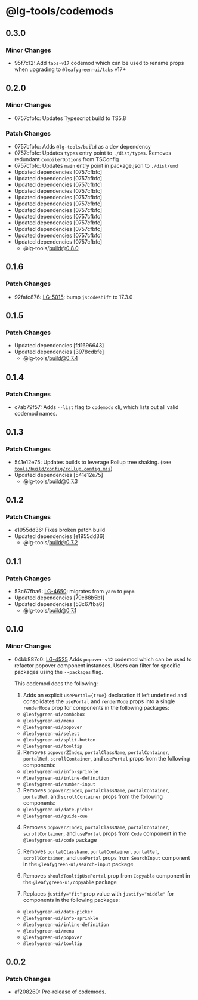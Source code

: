 # @lg-tools/codemods

## 0.3.0

### Minor Changes

- 95f7c12: Add `tabs-v17` codemod which can be used to rename props when upgrading to `@leafygreen-ui/tabs` v17+

## 0.2.0

### Minor Changes

- 0757cfbfc: Updates Typescript build to TS5.8

### Patch Changes

- 0757cfbfc: Adds `@lg-tools/build` as a dev dependency
- 0757cfbfc: Updates `types` entry point to `./dist/types`.
  Removes redundant `compilerOptions` from TSConfig
- 0757cfbfc: Updates `main` entry point in package.json to `./dist/umd`
- Updated dependencies [0757cfbfc]
- Updated dependencies [0757cfbfc]
- Updated dependencies [0757cfbfc]
- Updated dependencies [0757cfbfc]
- Updated dependencies [0757cfbfc]
- Updated dependencies [0757cfbfc]
- Updated dependencies [0757cfbfc]
- Updated dependencies [0757cfbfc]
- Updated dependencies [0757cfbfc]
- Updated dependencies [0757cfbfc]
- Updated dependencies [0757cfbfc]
- Updated dependencies [0757cfbfc]
  - @lg-tools/build@0.8.0

## 0.1.6

### Patch Changes

- 92fafc876: [LG-5015](https://jira.mongodb.org/browse/LG-5015): bump `jscodeshift` to 17.3.0

## 0.1.5

### Patch Changes

- Updated dependencies [fd1696643]
- Updated dependencies [3978cdbfe]
  - @lg-tools/build@0.7.4

## 0.1.4

### Patch Changes

- c7ab79f57: Adds `--list` flag to `codemods` cli, which lists out all valid codemod names.

## 0.1.3

### Patch Changes

- 541e12e75: Updates builds to leverage Rollup tree shaking. (see [`tools/build/config/rollup.config.mjs`](https://github.com/mongodb/leafygreen-ui/blob/main/tools/build/config/rollup.config.mjs))
- Updated dependencies [541e12e75]
  - @lg-tools/build@0.7.3

## 0.1.2

### Patch Changes

- e1955dd36: Fixes broken patch build
- Updated dependencies [e1955dd36]
  - @lg-tools/build@0.7.2

## 0.1.1

### Patch Changes

- 53c67fba6: [LG-4650](https://jira.mongodb.org/browse/LG-4650): migrates from `yarn` to `pnpm`
- Updated dependencies [79c88b5b1]
- Updated dependencies [53c67fba6]
  - @lg-tools/build@0.7.1

## 0.1.0

### Minor Changes

- 04bb887c0: [LG-4525](https://jira.mongodb.org/browse/LG-4525) Adds `popover-v12` codemod which can be used to refactor popover component instances. Users can filter for specific packages using the `--packages` flag.

  This codemod does the following:

  1. Adds an explicit `usePortal={true}` declaration if left undefined and consolidates the `usePortal` and `renderMode` props into a single `renderMode` prop for components in the following packages:

  - `@leafygreen-ui/combobox`
  - `@leafygreen-ui/menu`
  - `@leafygreen-ui/popover`
  - `@leafygreen-ui/select`
  - `@leafygreen-ui/split-button`
  - `@leafygreen-ui/tooltip`

  2. Removes `popoverZIndex`, `portalClassName`, `portalContainer`, `portalRef`, `scrollContainer`, and `usePortal` props from the following components:

  - `@leafygreen-ui/info-sprinkle`
  - `@leafygreen-ui/inline-definition`
  - `@leafygreen-ui/number-input`

  3. Removes `popoverZIndex`, `portalClassName`, `portalContainer`, `portalRef`, and `scrollContainer` props from the following components:

  - `@leafygreen-ui/date-picker`
  - `@leafygreen-ui/guide-cue`

  4. Removes `popoverZIndex`, `portalClassName`, `portalContainer`, `scrollContainer`, and `usePortal` props from `Code` component in the `@leafygreen-ui/code` package

  5. Removes `portalClassName`, `portalContainer`, `portalRef`, `scrollContainer`, and `usePortal` props from `SearchInput` component in the `@leafygreen-ui/search-input` package

  6. Removes `shouldTooltipUsePortal` prop from `Copyable` component in the `@leafygreen-ui/copyable` package

  7. Replaces `justify="fit"` prop value with `justify="middle"` for components in the following packages:

  - `@leafygreen-ui/date-picker`
  - `@leafygreen-ui/info-sprinkle`
  - `@leafygreen-ui/inline-definition`
  - `@leafygreen-ui/menu`
  - `@leafygreen-ui/popover`
  - `@leafygreen-ui/tooltip`

## 0.0.2

### Patch Changes

- af208260: Pre-release of codemods.
